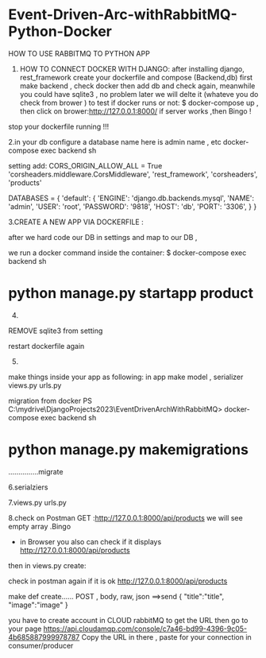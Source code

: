 # Event-Driven-Arc-withRabbitMQ-Python-Docker

 
HOW TO USE RABBITMQ TO PYTHON APP

1.   HOW TO CONNECT DOCKER WITH DJANGO:
after installing django, rest_framework
create your  dockerfile and compose (Backend,db)
first make backend ,  check docker then add db and check again, meanwhile you could have sqlite3 , no problem 
later we will delte it (whateve you do check  from brower )
to test if docker runs or not:
$ docker-compose up , then 
click on brower:http://127.0.0.1:8000/
if server works ,then Bingo !

stop your dockerfile running !!!

2.in your db configure  a  database name here is admin name , etc 
 docker-compose exec backend sh
<bACKEND IS THE NAME OF OUR APP HERE >


setting add:
CORS_ORIGIN_ALLOW_ALL = True
 'corsheaders.middleware.CorsMiddleware',
    'rest_framework',
    'corsheaders',
    'products'


 DATABASES = {
     'default': {
         'ENGINE': 'django.db.backends.mysql',
         'NAME': 'admin',
         'USER': 'root',
         'PASSWORD': '9818',
         'HOST': 'db',
         'PORT': '3306',
     }
 }

  
3.CREATE A NEW APP VIA  DOCKERFILE :

after we hard code our DB in settings and map to our DB , 

we run a docker command inside the container:
$ docker-compose exec backend sh
# python manage.py startapp product


4.
REMOVE sqlite3 from setting

restart dockerfile again 

5.
make things inside your app as following:
in app make model , serializer 
views.py  urls.py 

migration from docker
PS C:\mydrive\DjangoProjects2023\EventDrivenArchWithRabbitMQ> docker-compose exec backend sh
# python manage.py makemigrations
...............migrate

6.serialziers

7.views.py
urls.py

8.check on Postman
GET :http://127.0.0.1:8000/api/products
we will see empty array .Bingo

* in Browser you also can check if it displays
http://127.0.0.1:8000/api/products

then in views.py  create:


check in postman again if it is ok 
http://127.0.0.1:8000/api/products

make  def create......
POST , body, raw, json   ==>send
{
    "title":"title",
    "image":"image"
}



you have to create  account in  CLOUD rabbitMQ to get the URL then go to your page
https://api.cloudamqp.com/console/c7a46-bd99-4396-9c05-4b685887999978787
Copy the URL in there , paste for  your connection in consumer/producer


